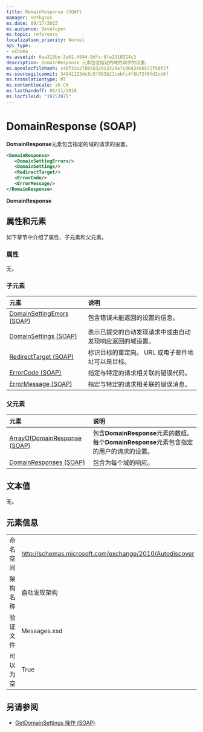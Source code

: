 ```yaml
---
title: DomainResponse (SOAP)
manager: sethgros
ms.date: 09/17/2015
ms.audience: Developer
ms.topic: reference
localization_priority: Normal
api_type:
- schema
ms.assetid: 6aa319be-3a01-4044-8dfc-8fa1318524c3
description: DomainResponse 元素包含指定的域的请求的设置。
ms.openlocfilehash: c40f33a278b5032913329a7cd64346b572f5df2f
ms.sourcegitcommit: 34041125dc8c5f993b21cebfc4f8b72f0fd2cb6f
ms.translationtype: MT
ms.contentlocale: zh-CN
ms.lasthandoff: 06/11/2018
ms.locfileid: "19753975"
---
```

# <a name="domainresponse-soap"></a>DomainResponse (SOAP)

**DomainResponse**元素包含指定的域的请求的设置。 
  
```XML
<DomainResponse>
   <DomainSettingErrors/>
   <DomainSettings/>
   <RedirectTarget/>
   <ErrorCode/>
   <ErrorMessage/>
</DomainResponse>
```

 **DomainResponse**
## <a name="attributes-and-elements"></a>属性和元素

如下章节中介绍了属性、子元素和父元素。
  
### <a name="attributes"></a>属性

无。
  
### <a name="child-elements"></a>子元素

|**元素**|**说明**|
|:-----|:-----|
|[DomainSettingErrors (SOAP)](domainsettingerrors-soap.md) <br/> |包含错误未能返回的设置的信息。  <br/> |
|[DomainSettings (SOAP)](domainsettings-soap.md) <br/> |表示已提交的自动发现请求中或由自动发现响应返回的域设置。  <br/> |
|[RedirectTarget (SOAP)](redirecttarget-soap.md) <br/> |标识目标的重定向。 URL 或电子邮件地址可以是目标。  <br/> |
|[ErrorCode (SOAP)](errorcode-soap.md) <br/> |指定与特定的请求相关联的错误代码。  <br/> |
|[ErrorMessage (SOAP)](errormessage-soap.md) <br/> |指定与特定的请求相关联的错误消息。  <br/> |
   
### <a name="parent-elements"></a>父元素

|**元素**|**说明**|
|:-----|:-----|
|[ArrayOfDomainResponse (SOAP)](arrayofdomainresponse-soap.md) <br/> |包含**DomainResponse**元素的数组。 每个**DomainResponse**元素包含指定的用户的请求的设置。  <br/> |
|[DomainResponses (SOAP)](domainresponses-soap.md) <br/> |包含为每个域的响应。  <br/> |
   
## <a name="text-value"></a>文本值

无。
  
## <a name="element-information"></a>元素信息

|||
|:-----|:-----|
|命名空间  <br/> |http://schemas.microsoft.com/exchange/2010/Autodiscover  <br/> |
|架构名称  <br/> |自动发现架构  <br/> |
|验证文件  <br/> |Messages.xsd  <br/> |
|可以为空  <br/> |True  <br/> |
   
## <a name="see-also"></a>另请参阅

- [GetDomainSettings 操作 (SOAP)](getdomainsettings-operation-soap.md)

